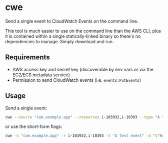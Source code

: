 # cwe

Send a single event to CloudWatch Events on the command line.

This tool is much easier to use on the command line than the AWS CLI, plus it is contained within a single statically-linked binary so there's no dependencies to manage.  Simply download and run.

## Requirements

* AWS access key and secret key (discoverable by env vars or via the EC2/ECS metadata service)
* Permission to send CloudWatch events (i.e. `events:PutEvents`)

## Usage

Send a single event:

```bash
cwe --source "com.example.app" --resources i-103932,i-10393 --type "A test event" --detail "\"Key\": \"Value\""
```

or use the short-form flags:

```bash
cwe -s "com.example.app" -r i-103932,i-10393 -t "A test event" -d "\"Key\": \"Value\""
```
